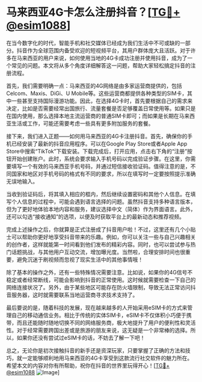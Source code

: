 # 马来西亚4G卡怎么注册抖音？[[TG💪+ @esim1088](https://t.me/s/esim1088)]

在当今数字化的时代，智能手机和社交媒体已经成为我们生活中不可或缺的一部分。抖音作为全球范围内备受欢迎的短视频平台，其用户群体庞大且活跃。对于许多在马来西亚的用户来说，如何使用当地的4G卡成功注册并使用抖音，成为了一个常见的问题。本文将从多个角度详细解答这一问题，帮助大家轻松搞定抖音的注册流程。

首先，我们需要明确一点：马来西亚的4G网络是由多家运营商提供的，包括Celcom、Maxis、DiGi、U Mobile等。这些运营商都提供各种类型的SIM卡，其中一些甚至支持国际漫游功能。因此，在选择4G卡时，首先要根据自己的需求来决定，比如是否需要经常出国旅行、流量套餐是否足够覆盖日常使用等。如果只是在国内使用，那么选择本地主流运营商的普通SIM卡即可；而如果是长期在马来西亚生活或工作，可能还需要考虑一些具有更多附加服务的套餐。

接下来，我们进入正题——如何用马来西亚的4G卡注册抖音。首先，确保你的手机已经安装了最新的抖音应用程序。可以在Google Play Store或者Apple App Store中搜索“TikTok”下载安装。下载完成后，打开应用，点击右下角的“注册”按钮开始创建账户。此时，系统会要求输入手机号码以完成验证步骤。在这里，你需要填写一个有效的马来西亚手机号码，并通过短信接收验证码。值得注意的是，不同国家和地区对手机号码的格式有不同的要求，所以在填写时一定要按照提示准确无误地输入。

当收到验证码后，将其填入相应的框内，然后继续设置密码和其他个人信息。在填写个人信息的过程中，可能会遇到语言选择的问题。虽然抖音支持多种语言版本，但为了更好地体验本地内容和服务，建议选择中文（简体）作为界面语言。此外，还可以勾选“接收通知”的选项，以便及时获取平台上的最新动态和推荐视频。

完成上述操作之后，你就算是正式注册成了抖音用户啦！不过，这里还有几个小贴士可以帮助你更好地享受抖音带来的乐趣。例如，你可以关注一些与自己兴趣相关的创作者，这样就能第一时间看到他们发布的精彩内容。同时，也可以尝试参与热门话题挑战，与其他用户互动交流，增加曝光度。当然啦，合理安排时间也很重要，避免沉迷于刷视频而忽视了现实生活中的其他事情哦！

除了基本的操作之外，还有一些特殊情况需要注意。比如说，如果你的4G信号不稳定或者经常断线，可能会影响到抖音的正常使用。这时候就需要检查一下自己的网络连接状况了。另外，由于某些地区可能存在防火墙限制，导致无法正常访问抖音服务器，这时就需要联系当地运营商寻求技术支持了。

最后要说的是，随着科技的发展，现在越来越多的人开始采用eSIM卡的方式来管理自己的移动通信业务。相比于传统的实体SIM卡，eSIM卡不仅体积小巧便于携带，而且还能随时随地切换不同的网络服务商，极大地提升了用户的便利性和灵活性。对于经常需要跨国出差或是旅游的朋友来说，这无疑是一个非常棒的选择。所以，如果你还没有尝试过eSIM卡的话，不妨去了解一下吧！

总之，无论你是初次接触抖音的新手还是资深玩家，只要掌握了正确的方法和技巧，就一定能够顺利地用马来西亚的4G卡享受到这款流行社交软件的魅力所在。希望本文的内容对你有所帮助，祝你在抖音的世界里玩得开心！[[TG💪+ @esim1088](https://t.me/s/esim1088) ![Image](https://i.postimg.cc/4NQfJmqS/Snipaste-2025-05-13-00-14-12.png)]